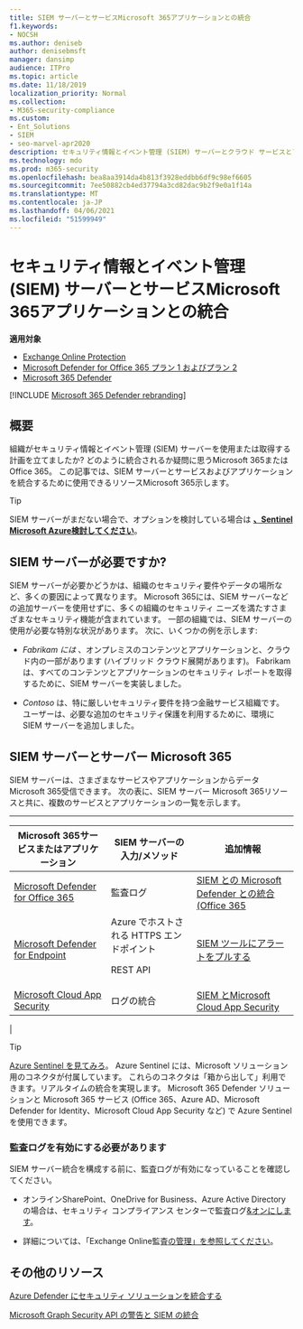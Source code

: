 ```yaml
---
title: SIEM サーバーとサービスMicrosoft 365アプリケーションとの統合
f1.keywords:
- NOCSH
ms.author: deniseb
author: denisebmsft
manager: dansimp
audience: ITPro
ms.topic: article
ms.date: 11/18/2019
localization_priority: Normal
ms.collection:
- M365-security-compliance
ms.custom:
- Ent_Solutions
- SIEM
- seo-marvel-apr2020
description: セキュリティ情報とイベント管理 (SIEM) サーバーとクラウド サービスとアプリケーションMicrosoft 365概要を確認する
ms.technology: mdo
ms.prod: m365-security
ms.openlocfilehash: bea8aa3914da4b813f3928eddbb6df9c98ef6605
ms.sourcegitcommit: 7ee50882cb4ed37794a3cd82dac9b2f9e0a1f14a
ms.translationtype: MT
ms.contentlocale: ja-JP
ms.lasthandoff: 04/06/2021
ms.locfileid: "51599949"
---
```

# <a name="security-information-and-event-management-siem-server-integration-with-microsoft-365-services-and-applications"></a>セキュリティ情報とイベント管理 (SIEM) サーバーとサービスMicrosoft 365アプリケーションとの統合

**適用対象**
- [Exchange Online Protection](exchange-online-protection-overview.md)
- [Microsoft Defender for Office 365 プラン 1 およびプラン 2](defender-for-office-365.md)
- [Microsoft 365 Defender](../defender/microsoft-365-defender.md)

[!INCLUDE [Microsoft 365 Defender rebranding](../includes/microsoft-defender-for-office.md)]

## <a name="summary"></a>概要

組織がセキュリティ情報とイベント管理 (SIEM) サーバーを使用または取得する計画を立てましたか? どのように統合されるか疑問に思うMicrosoft 365またはOffice 365。 この記事では、SIEM サーバーとサービスおよびアプリケーションを統合するために使用できるリソースMicrosoft 365示します。

> [!TIP]
> SIEM サーバーがまだない場合で、オプションを検討している場合は **[、Sentinel Microsoft Azure検討してください](/azure/sentinel/overview)**。

## <a name="do-i-need-a-siem-server"></a>SIEM サーバーが必要ですか?

SIEM サーバーが必要かどうかは、組織のセキュリティ要件やデータの場所など、多くの要因によって異なります。 Microsoft 365には、SIEM サーバーなどの追加サーバーを使用せずに、多くの組織のセキュリティ ニーズを満たすさまざまなセキュリティ機能が含まれています。 一部の組織では、SIEM サーバーの使用が必要な特別な状況があります。 次に、いくつかの例を示します:

- *Fabrikam には* 、オンプレミスのコンテンツとアプリケーションと、クラウド内の一部があります (ハイブリッド クラウド展開があります)。 Fabrikam は、すべてのコンテンツとアプリケーションのセキュリティ レポートを取得するために、SIEM サーバーを実装しました。

- *Contoso* は、特に厳しいセキュリティ要件を持つ金融サービス組織です。 ユーザーは、必要な追加のセキュリティ保護を利用するために、環境に SIEM サーバーを追加しました。

## <a name="siem-server-integration-with-microsoft-365"></a>SIEM サーバーとサーバー Microsoft 365

SIEM サーバーは、さまざまなサービスやアプリケーションからデータMicrosoft 365受信できます。 次の表に、SIEM サーバー Microsoft 365リソースと共に、複数のサービスとアプリケーションの一覧を示します。

****

|Microsoft 365サービスまたはアプリケーション|SIEM サーバーの入力/メソッド|追加情報|
|---|---|---|
|[Microsoft Defender for Office 365](defender-for-office-365.md)|監査ログ|[SIEM との Microsoft Defender との統合 (Office 365](siem-integration-with-office-365-ti.md)|
|[Microsoft Defender for Endpoint](/windows/security/threat-protection/)|Azure でホストされる HTTPS エンドポイント <p> REST API|[SIEM ツールにアラートをプルする](../defender-endpoint/configure-siem.md)|
|[Microsoft Cloud App Security](/cloud-app-security/what-is-cloud-app-security)|ログの統合|[SIEM とMicrosoft Cloud App Security](/cloud-app-security/siem)|
|

> [!TIP]
> [Azure Sentinel を見てみろ](/azure/sentinel/overview)。 Azure Sentinel には、Microsoft ソリューション用のコネクタが付属しています。 これらのコネクタは「箱から出して」利用できます。リアルタイムの統合を実現します。 Microsoft 365 Defender ソリューションと Microsoft 365 サービス (Office 365、Azure AD、Microsoft Defender for Identity、Microsoft Cloud App Security など) で Azure Sentinel を使用できます。

### <a name="audit-logging-must-be-turned-on"></a>監査ログを有効にする必要があります

SIEM サーバー統合を構成する前に、監査ログが有効になっていることを確認してください。

- オンラインSharePoint、OneDrive for Business、Azure Active Directoryの場合は、セキュリティ コンプライアンス センターで監査ログ[&オンにします](../../compliance/turn-audit-log-search-on-or-off.md)。

- 詳細については、「Exchange Online監査[の管理」を参照してください](../../compliance/enable-mailbox-auditing.md)。

## <a name="more-resources"></a>その他のリソース

[Azure Defender にセキュリティ ソリューションを統合する](/azure/security-center/security-center-partner-integration#exporting-data-to-a-siem)

[Microsoft Graph Security API の警告と SIEM の統合](/graph/security-integration)